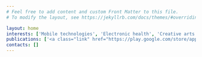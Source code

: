 ```yaml
---
# Feel free to add content and custom Front Matter to this file.
# To modify the layout, see https://jekyllrb.com/docs/themes/#overriding-theme-defaults

layout: home
interests: ['Mobile technologies', 'Electronic health', 'Creative arts', 'Philosophy']
publications: ['<a class="link" href="https://play.google.com/store/apps/developer?id=Lukas+Wolfsteiner">Google Play</a>']
contacts: []
---
```

